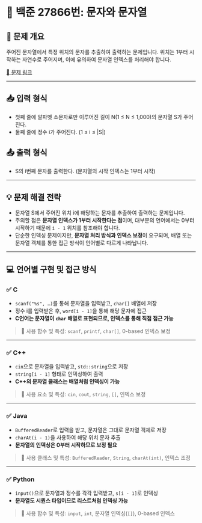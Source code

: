 # 📘 백준 27866번: 문자와 문자열

## 📝 문제 개요
주어진 문자열에서 특정 위치의 문자를 추출하여 출력하는 문제입니다. 위치는 1부터 시작하는 자연수로 주어지며, 이에 유의하여 문자열 인덱스를 처리해야 합니다.

[🔗 문제 링크](https://www.acmicpc.net/problem/27866)

---

## 📥 입력 형식
- 첫째 줄에 알파벳 소문자로만 이루어진 길이 N(1 ≤ N ≤ 1,000)의 문자열 S가 주어진다.
- 둘째 줄에 정수 i가 주어진다. (1 ≤ i ≤ |S|)

## 📤 출력 형식
- S의 i번째 문자를 출력한다. (문자열의 시작 인덱스는 1부터 시작)

---

## 💡 문제 해결 전략
- 문자열 S에서 주어진 위치 i에 해당하는 문자를 추출하여 출력하는 문제입니다.
- 주의할 점은 **문자열 인덱스가 1부터 시작한다는 점**이며, 대부분의 언어에서는 0부터 시작하기 때문에 `i - 1` 위치를 참조해야 합니다.
- 단순한 인덱싱 문제이지만, **문자열 처리 방식과 인덱스 보정**이 요구되며, 배열 또는 문자열 객체를 통한 접근 방식이 언어별로 다르게 나타납니다.

---

## 💻 언어별 구현 및 접근 방식

### ✅ C
- `scanf("%s", …)`를 통해 문자열을 입력받고, `char[]` 배열에 저장
- 정수 i를 입력받은 후, `word[i - 1]`을 통해 해당 문자에 접근
- **C언어는 문자열이 `char` 배열로 표현되므로, 인덱스를 통해 직접 접근 가능**

> 📌 사용 함수 및 특성: `scanf`, `printf`, `char[]`, 0-based 인덱스 보정

---

### ✅ C++
- `cin`으로 문자열을 입력받고, `std::string`으로 저장
- `string[i - 1]` 형태로 인덱싱하여 출력
- **C++의 문자열 클래스는 배열처럼 인덱싱이 가능**

> 📌 사용 요소 및 특성: `cin`, `cout`, `string`, `[]`, 인덱스 보정

---

### ✅ Java
- `BufferedReader`로 입력을 받고, 문자열은 그대로 문자열 객체로 저장
- `charAt(i - 1)`을 사용하여 해당 위치 문자 추출
- **문자열의 인덱싱은 0부터 시작하므로 보정 필요**

> 📌 사용 클래스 및 특성: `BufferedReader`, `String`, `charAt(int)`, 인덱스 조정

---

### ✅ Python
- `input()`으로 문자열과 정수를 각각 입력받고, `s[i - 1]`로 인덱싱
- **문자열도 시퀀스 타입이므로 리스트처럼 인덱싱 가능**

> 📌 사용 함수 및 특성: `input`, `int`, 문자열 인덱싱(`[]`), 0-based 인덱스